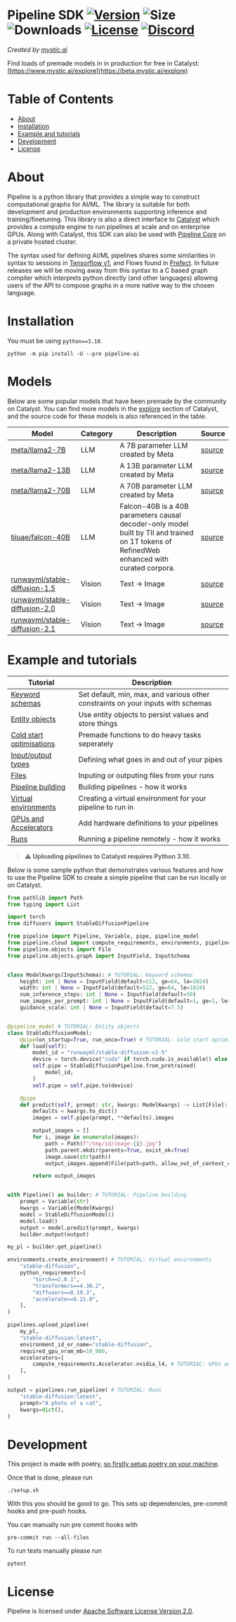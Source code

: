 # Pipeline SDK [![Version](https://img.shields.io/pypi/v/pipeline-ai)](https://pypi.org/project/pipeline-ai) ![Size](https://img.shields.io/github/repo-size/neuro-ai-dev/pipeline) ![Downloads](https://img.shields.io/pypi/dm/pipeline-ai) [![License](https://img.shields.io/crates/l/ap)](https://www.apache.org/licenses/LICENSE-2.0) [![Discord](https://img.shields.io/badge/discord-join-blue)](https://discord.gg/eJQRkBdEcs)
_Created by [mystic.ai](https://www.mystic.ai/)_

Find loads of premade models in in production for free in Catalyst: [https://www.mystic.ai/explore](https://beta.mystic.ai/explore)

# Table of Contents

- [About](#about)
- [Installation](#installation)
- [Example and tutorials](#example-and-tutorials)
- [Development](#development)
- [License](#license)

# About

Pipeline is a python library that provides a simple way to construct computational graphs for AI/ML. The library is suitable for both development and production environments supporting inference and training/finetuning. This library is also a direct interface to [Catalyst](https://www.mystic.ai/pipeline-catalyst) which provides a compute engine to run pipelines at scale and on enterprise GPUs. Along with Catalyst,
this SDK can also be used with [Pipeline Core](https://www.mystic.ai/pipeline-core) on a private hosted cluster.

The syntax used for defining AI/ML pipelines shares some similarities in syntax to sessions in [Tensorflow v1](https://www.tensorflow.org/api_docs/python/tf/compat/v1/InteractiveSession), and Flows found in [Prefect](https://github.com/PrefectHQ/prefect). In future releases we will be moving away from this syntax to a C based graph compiler which interprets python directly (and other languages) allowing users of the API to compose graphs in a more native way to the chosen language.

# Installation
You must be using `python==3.10`.

```shell
python -m pip install -U --pre pipeline-ai
```

# Models

Below are some popular models that have been premade by the community on Catalyst. You can find more models in the [explore](https://beta.mystic.ai/explore) section of Catalyst, and the source code for these models is also referenced in the table.

| Model | Category | Description | Source |
| --- | --- | --- | --- |
| [meta/llama2-7B](https://beta.mystic.ai/meta/llama2-70b) | LLM | A 7B parameter LLM created by Meta | [source](https://github.com/mystic-ai/pipeline/tree/main/examples/nlp)|
| [meta/llama2-13B](https://beta.mystic.ai/meta/llama2-70b) | LLM | A 13B parameter LLM created by Meta | [source](https://github.com/mystic-ai/pipeline/tree/main/examples/nlp)|
| [meta/llama2-70B](https://beta.mystic.ai/meta/llama2-70b) | LLM | A 70B parameter LLM created by Meta | [source](https://github.com/mystic-ai/pipeline/tree/main/examples/nlp)|
| [tiiuae/falcon-40B](https://beta.mystic.ai/meta/llama2-70b) | LLM | Falcon-40B is a 40B parameters causal decoder-only model built by TII and trained on 1T tokens of RefinedWeb enhanced with curated corpora. | [source](https://github.com/mystic-ai/pipeline/tree/main/examples/nlp)|
| [runwayml/stable-diffusion-1.5](https://beta.mystic.ai/meta/llama2-70b) | Vision | Text -> Image | [source](https://github.com/mystic-ai/pipeline/tree/main/examples/nlp)|
| [runwayml/stable-diffusion-2.0](https://beta.mystic.ai/meta/llama2-70b) | Vision | Text -> Image | [source](https://github.com/mystic-ai/pipeline/tree/main/examples/nlp)|
| [runwayml/stable-diffusion-2.1](https://beta.mystic.ai/meta/llama2-70b) | Vision | Text -> Image | [source](https://github.com/mystic-ai/pipeline/tree/main/examples/nlp)|


# Example and tutorials

| Tutorial | Description |
| --- | --- |
| [Keyword schemas](https://docs.mystic.ai/docs/keyword-schemas)|Set default, min, max, and various other constraints on your inputs with schemas|
| [Entity objects](https://docs.mystic.ai/docs/entity-objects)|Use entity objects to persist values and store things|
| [Cold start optimisations](https://docs.mystic.ai/docs/cold-start-optimisations)|Premade functions to do heavy tasks seperately|
| [Input/output types](https://docs.mystic.ai/docs/typing)|Defining what goes in and out of your pipes|
| [Files](https://docs.mystic.ai/docs/files)|Inputing or outputing files from your runs|
| [Pipeline building](https://docs.mystic.ai/docs/pipeline-building)|Building pipelines - how it works|
| [Virtual environments](https://docs.mystic.ai/docs/virtual-environments)|Creating a virtual environment for your pipeline to run in|
| [GPUs and Accelerators](https://docs.mystic.ai/docs/accelerators)|Add hardware definitions to your pipelines|
| [Runs](https://docs.mystic.ai/docs/runs)|Running a pipeline remotely - how it works|

> :warning: **Uploading pipelines to Catalyst requires Python 3.10.**

Below is some sample python that demonstrates various features and how to use the Pipeline SDK to create a simple pipeline that can be run locally or on Catalyst.

```python
from pathlib import Path
from typing import List

import torch
from diffusers import StableDiffusionPipeline

from pipeline import Pipeline, Variable, pipe, pipeline_model
from pipeline.cloud import compute_requirements, environments, pipelines
from pipeline.objects import File
from pipeline.objects.graph import InputField, InputSchema


class ModelKwargs(InputSchema): # TUTORIAL: Keyword schemas
    height: int | None = InputField(default=512, ge=64, le=1024)
    width: int | None = InputField(default=512, ge=64, le=1024)
    num_inference_steps: int | None = InputField(default=50)
    num_images_per_prompt: int | None = InputField(default=1, ge=1, le=4)
    guidance_scale: int | None = InputField(default=7.5)


@pipeline_model # TUTORIAL: Entity objects
class StableDiffusionModel:
    @pipe(on_startup=True, run_once=True) # TUTORIAL: Cold start optimisations
    def load(self):
        model_id = "runwayml/stable-diffusion-v1-5"
        device = torch.device("cuda" if torch.cuda.is_available() else "cpu")
        self.pipe = StableDiffusionPipeline.from_pretrained(
            model_id,
        )
        self.pipe = self.pipe.to(device)

    @pipe
    def predict(self, prompt: str, kwargs: ModelKwargs) -> List[File]: # TUTORIAL: Input/output types
        defaults = kwargs.to_dict()
        images = self.pipe(prompt, **defaults).images

        output_images = []
        for i, image in enumerate(images):
            path = Path(f"/tmp/sd/image-{i}.jpg")
            path.parent.mkdir(parents=True, exist_ok=True)
            image.save(str(path))
            output_images.append(File(path=path, allow_out_of_context_creation=True)) # TUTORIAL: Files

        return output_images


with Pipeline() as builder: # TUTORIAL: Pipeline building
    prompt = Variable(str)
    kwargs = Variable(ModelKwargs)
    model = StableDiffusionModel()
    model.load()
    output = model.predict(prompt, kwargs)
    builder.output(output)

my_pl = builder.get_pipeline()

environments.create_environment( # TUTORIAL: Virtual environments
    "stable-diffusion",
    python_requirements=[
        "torch==2.0.1",
        "transformers==4.30.2",
        "diffusers==0.19.3",
        "accelerate==0.21.0",
    ],
)

pipelines.upload_pipeline(
    my_pl,
    "stable-diffusion:latest",
    environment_id_or_name="stable-diffusion",
    required_gpu_vram_mb=10_000,
    accelerators=[
        compute_requirements.Accelerator.nvidia_l4, # TUTORIAL: GPUs and Accelerators
    ],
)

output = pipelines.run_pipeline( # TUTORIAL: Runs
    "stable-diffusion:latest",
    prompt="A photo of a cat",
    kwargs=dict(),
)

```

# Development

This project is made with poetry, [so firstly setup poetry on your machine](https://python-poetry.org/docs/#installation).

Once that is done, please run
```shell
./setup.sh
```
With this you should be good to go. This sets up dependencies, pre-commit hooks and
pre-push hooks.

You can manually run pre commit hooks with
```shell
pre-commit run --all-files
```
To run tests manually please run
```shell
pytest
```
# License

Pipeline is licensed under [Apache Software License Version 2.0](https://www.apache.org/licenses/LICENSE-2.0).
